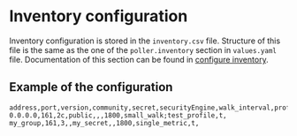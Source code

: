 # Inventory configuration

Inventory configuration is stored in the `inventory.csv` file. Structure of this file is the same as the one of the 
`poller.inventory` section in `values.yaml` file. Documentation of this section can be found in [configure inventory](../configuration/poller-configuration.md#configure-inventory).

## Example of the configuration

```csv
address,port,version,community,secret,securityEngine,walk_interval,profiles,smart_profiles,delete
0.0.0.0,161,2c,public,,,1800,small_walk;test_profile,t,
my_group,161,3,,my_secret,,1800,single_metric,t,
```